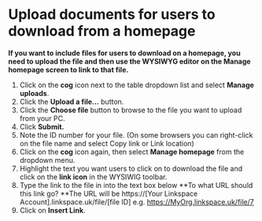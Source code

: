 

# **Upload documents for users to download from a homepage**

**If you want to include files for users to download on a homepage, you need to upload the file and then use the WYSIWYG editor on the Manage homepage screen to link to that file.&nbsp;**

1. Click on the **cog** icon next to the table dropdown list and select **Manage uploads**.&nbsp;
2. Click the **Upload a file...** button.&nbsp;
3. Click the **Choose file** button to browse to the file you want to upload from your PC.&nbsp;
4. Click **Submit.**
5. Note the ID number for your file. (On some browsers you can right-click on the file name and select Copy link or Link location)
6. Click on the **cog** icon again, then select **Manage homepage** from the dropdown menu.
7. Highlight the text you want users to click on to download the file and click on the **link icon** in the WYSIWIG toolbar.&nbsp;
8. Type the link to the file in into the text box below **To what URL should this link go?&nbsp;**The URL will be https://[Your Linkspace Account].linkspace.uk/file/[file ID] e.g. https://MyOrg.linkspace.uk/file/7
9. Click on **Insert Link**.